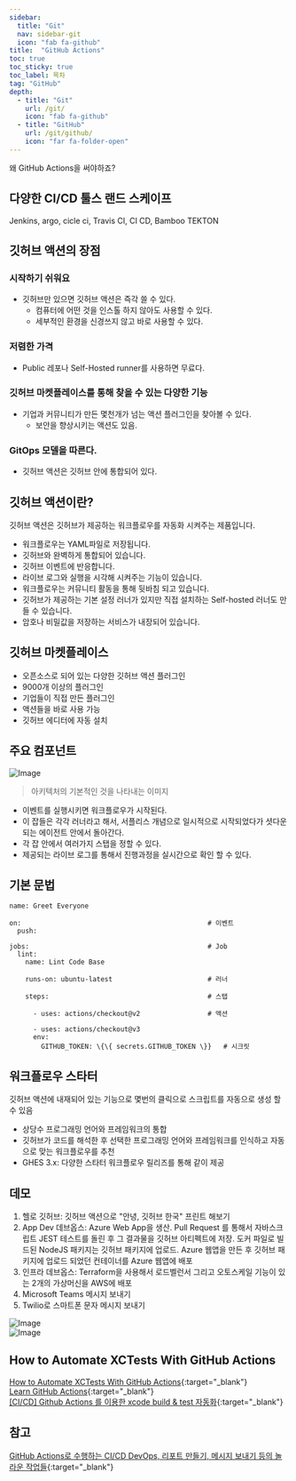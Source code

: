 ```yaml
---
sidebar:
  title: "Git"
  nav: sidebar-git
  icon: "fab fa-github"
title:  "GitHub Actions"
toc: true
toc_sticky: true
toc_label: 목차
tag: "GitHub"
depth: 
  - title: "Git"
    url: /git/
    icon: "fab fa-github"
  - title: "GitHub"
    url: /git/github/
    icon: "far fa-folder-open"
---
```

왜 GitHub Actions을 써야하죠?

## 다양한 CI/CD 툴스 랜드 스케이프
Jenkins, argo, cicle ci, Travis CI, CI CD, Bamboo TEKTON

## 깃허브 액션의 장점
### 시작하기 쉬워요
- 깃허브만 있으면 깃허브 액션은 즉각 쓸 수 있다.
  - 컴퓨터에 어떤 것을 인스톨 하지 않아도 사용할 수 있다.
  - 세부적인 환경을 신경쓰지 않고 바로 사용할 수 있다.

### 저렴한 가격
- Public 레포나 Self-Hosted runner를 사용하면 무료다.

### 깃허브 마켓플레이스를 통해 찾을 수 있는 다양한 기능
- 기업과 커뮤니티가 만든 몇천개가 넘는 액션 플러그인을 찾아볼 수 있다.
  - 보안을 향상시키는 액션도 있음.
  
### GitOps 모델을 따른다.
- 깃허브 액션은 깃허브 안에 통합되어 있다.

## 깃허브 액션이란?
깃허브 액션은 깃허브가 제공하는 워크플로우를 자동화 시켜주는 제품입니다.
- 워크플로우는 YAML파일로 저장됩니다.
- 깃허브와 완벽하게 통합되어 있습니다.
- 깃허브 이벤트에 반응합니다.
- 라이브 로그와 실행을 시각해 시켜주는 기능이 있습니다.
- 워크플로우는 커뮤니티 활동을 통해 뒷바침 되고 있습니다.
- 깃허브가 제공하는 기본 설정 러너가 있지만 직접 설치하는 Self-hosted 러너도 만들 수 있습니다.
- 암호나 비밀값을 저장하는 서비스가 내장되어 있습니다.

## 깃허브 마켓플레이스
- 오픈소스로 되어 있는 다양한 깃허브 액션 플러그인
- 9000개 이상의 플러그인
- 기업들이 직접 만든 플러그인
- 액션들을 바로 사용 가능
- 깃허브 에디터에 자동 설치

## 주요 컴포넌트
![Image](https://drive.google.com/uc?export=view&id=1cWsMETmyOKDIfHbxQJ87YT6habN_HHxo)  
> 아키텍처의 기본적인 것을 나타내는 이미지

- 이벤트를 실행시키면 워크플로우가 시작된다.
- 이 잡들은 각각 러너라고 해서, 서플리스 개념으로 일시적으로 시작되었다가 셧다운되는 에이전트 안에서 돌아간다.
- 각 잡 안에서 여러가지 스탭을 정할 수 있다.
- 제공되는 라이브 로그를 통해서 진행과정을 실시간으로 확인 할 수 있다.

## 기본 문법
```
name: Greet Everyone

on:                                               # 이벤트
  push: 

jobs:                                             # Job 
  lint:
    name: Lint Code Base

    runs-on: ubuntu-latest                        # 러너

    steps:                                        # 스탭
    
      - uses: actions/checkout@v2                 # 액션
      
      - uses: actions/checkout@v3
      env:
        GITHUB_TOKEN: \{\{ secrets.GITHUB_TOKEN \}}   # 시크릿
```

## 워크플로우 스타터
깃허브 액션에 내재되어 있는 기능으로 몇번의 클릭으로 스크립트를 자동으로 생성 할 수 있음
- 상당수 프로그래밍 언어와 프레임워크의 통합
- 깃허브가 코드를 해석한 후 선택한 프로그래밍 언어와 프레임워크를 인식하고 자동으로 맞는 워크플로우를 추천
- GHES 3.x: 다양한 스타터 워크플로우 릴리즈를 통해 같이 제공

## 데모
1. 헬로 깃허브: 깃허브 액션으로 "안녕, 깃허브 한국" 프린트 해보기
2. App Dev 데브옵스: Azure Web App을 생산. Pull Request 를 통해서 자바스크립트 JEST 테스트를 돌린 후 그 결과물을 깃허브 아티펙트에 저장.
  도커 파일로 빌드된 NodeJS 패키지는 깃허브 패키지에 업로드. Azure 웹앱을 만든 후 깃허브 패키지에 업로드 되었던 컨테이너를 Azure 웹앱에 배포
3. 인프라 데브옵스: Terraform을 사용해서 로드벨런서 그리고 오토스케일 기능이 있는 2개의 가상머신을 AWS에 배포
4. Microsoft Teams 메시지 보내기
5. Twilio로 스마트폰 문자 메시지 보내기

![Image](https://drive.google.com/uc?export=view&id=111OL9i8xzrq0MAYzYUboSyJZTYYoXgTu)  
![Image](https://drive.google.com/uc?export=view&id=1PL3-emCf3QXRJ3ubc7KVtBsK-N0DvIi2)

## How to Automate XCTests With GitHub Actions
[<i class="fas fa-link"></i> How to Automate XCTests With GitHub Actions](https://betterprogramming.pub/how-to-automate-xctests-with-github-actions-6570fcd21519){:target="_blank"}  
[<i class="fas fa-link"></i> Learn GitHub Actions](https://docs.github.com/en/actions/learn-github-actions){:target="_blank"}  
[<i class="fas fa-link"></i> [CI/CD] Github Actions 를 이용한 xcode build & test 자동화](https://sujinnaljin.medium.com/ci-cd-github-actions-%EB%A5%BC-%EC%9D%B4%EC%9A%A9%ED%95%9C-xcode-build-test-%EC%9E%90%EB%8F%99%ED%99%94-73b90a3dcc65){:target="_blank"}  


## 참고
[<i class="fas fa-link"></i> GitHub Actions로 수행하는 CI/CD DevOps, 리포트 만들기, 메시지 보내기 등의 놀라운 작업들](https://www.youtube.com/watch?v=356L7uv_W8Q){:target="_blank"}
